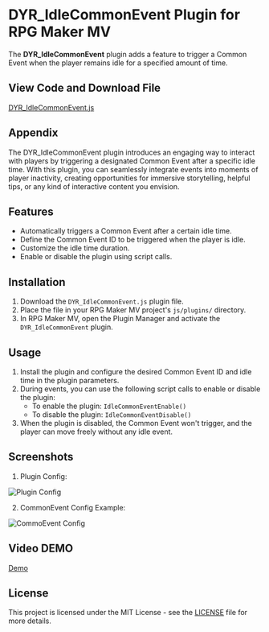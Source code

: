 
# DYR_IdleCommonEvent Plugin for RPG Maker MV
The **DYR_IdleCommonEvent** plugin adds a feature to trigger a Common Event when the player remains idle for a specified amount of time.


## View Code and Download File

[DYR_IdleCommonEvent.js](https://github.com/Danyerusama/DYR_IdleCommonEvent/blob/33927c5afbf8f7e71a321b4699e44ad8fddf6bbd/DYR_IdleCommonEvent.js)

## Appendix
The DYR_IdleCommonEvent plugin introduces an engaging way to interact with players by triggering a designated Common Event after a specific idle time. With this plugin, you can seamlessly integrate events into moments of player inactivity, creating opportunities for immersive storytelling, helpful tips, or any kind of interactive content you envision.


## Features

- Automatically triggers a Common Event after a certain idle time.
- Define the Common Event ID to be triggered when the player is idle.
- Customize the idle time duration.
- Enable or disable the plugin using script calls.


## Installation

1. Download the `DYR_IdleCommonEvent.js` plugin file.
2. Place the file in your RPG Maker MV project's `js/plugins/` directory.
3. In RPG Maker MV, open the Plugin Manager and activate the `DYR_IdleCommonEvent` plugin.

    
## Usage

1. Install the plugin and configure the desired Common Event ID and idle time in the plugin parameters.
2. During events, you can use the following script calls to enable or disable the plugin:
   - To enable the plugin: `IdleCommonEventEnable()`
   - To disable the plugin: `IdleCommonEventDisable()`
3. When the plugin is disabled, the Common Event won't trigger, and the player can move freely without any idle event.



## Screenshots

1. Plugin Config:

![Plugin Config](https://github.com/Danyerusama/DYR_IdleVideoTitle/assets/142346653/a1b90554-8341-4448-af8d-3b6c70e80aea)

2. CommonEvent Config Example:

![CommoEvent Config](https://github.com/Danyerusama/DYR_IdleVideoTitle/assets/142346653/8b19b79d-e123-4cdf-bc9e-969b89dc0a4b)
   
## Video DEMO


[Demo](https://github.com/Danyerusama/DYR_IdleVideoTitle/assets/142346653/0ec7766f-b505-4da0-97d8-3b190f4952d2)

## License
This project is licensed under the MIT License - see the [LICENSE](https://github.com/Danyerusama/DYR_IdleVideoTitle/blob/94ceb843b5d2f9b5f51aa7eec3788e41f5f0cdb3/LICENSE) file for more details.
